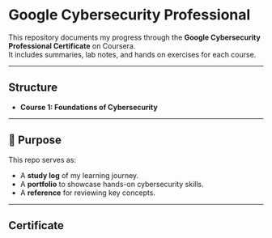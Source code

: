 # Google Cybersecurity Professional 

This repository documents my progress through the **Google Cybersecurity Professional Certificate** on Coursera.  
It includes summaries, lab notes, and hands on exercises for each course.

---

## Structure
- **Course 1: Foundations of Cybersecurity**



---

## 🎯 Purpose
This repo serves as:
- A **study log** of my learning journey.
- A **portfolio** to showcase hands-on cybersecurity skills.
- A **reference** for reviewing key concepts.

---

## Certificate

